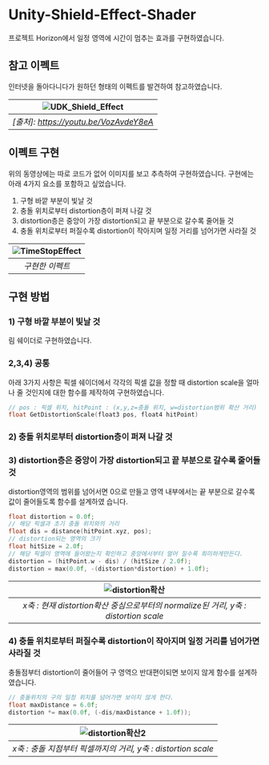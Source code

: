 # Unity-Shield-Effect-Shader
프로젝트 Horizon에서 일정 영역에 시간이 멈추는 효과를 구현하였습니다.


## 참고 이펙트
인터넷을 돌아다니다가 원하던 형태의 이펙트를 발견하여 참고하였습니다.


| ![UDK_Shield_Effect](https://user-images.githubusercontent.com/11326612/69848410-67558c00-12bd-11ea-973d-6a7bcf67c27c.gif) |
|:--:| 
| *[출처]: https://youtu.be/VozAvdeY8eA* |


## 이펙트 구현
위의 동영상에는 따로 코드가 없어 이미지를 보고 추측하여 구현하였습니다.
구현에는 아래 4가지 요소를 포함하고 싶었습니다.
1) 구형 바깥 부분이 빛날 것
2) 충돌 위치로부터 distortion층이 퍼져 나갈 것
3) distortion층은 중앙이 가장 distortion되고 끝 부분으로 갈수록 줄어들 것
4) 충돌 위치로부터 퍼질수록 distortion이 작아지며 일정 거리를 넘어가면 사라질 것


| ![TimeStopEffect](https://user-images.githubusercontent.com/11326612/69849664-b650f080-12c0-11ea-8956-21d7cffa1b50.gif) |
|:--:| 
| *구현한 이펙트* |


## 구현 방법
### 1) 구형 바깥 부분이 빛날 것  
림 쉐이더로 구현하였습니다.  
### 2,3,4) 공통  
아래 3가지 사항은 픽셀 쉐이더에서 각각의 픽셀 값을 정할 때 distortion scale을 얼마나 줄 것인지에 대한 함수를 제작하여 구현하였습니다.  
```c
// pos : 픽셀 위치, hitPoint : (x,y,z=충돌 위치, w=distortion범위 확산 거리)
float GetDistortionScale(float3 pos, float4 hitPoint)
```  
### 2) 충돌 위치로부터 distortion층이 퍼져 나갈 것
### 3) distortion층은 중앙이 가장 distortion되고 끝 부분으로 갈수록 줄어들 것  
distortion영역의 범위를 넘어서면 0으로 만들고 영역 내부에서는 끝 부분으로 갈수록 값이 줄어들도록 함수를 설계하였 습니다.
```c
float distortion = 0.0f;
// 해당 픽셀과 초기 충돌 위치와의 거리
float dis = distance(hitPoint.xyz, pos);
// distortion되는 영역의 크기                            
float hitSize = 2.0f;
// 해당 픽셀이 영역에 들어왔는지 확인하고 중앙에서부터 멀어 질수록 희미하게만든다.
distortion = (hitPoint.w - dis) / (hitSize / 2.0f);
distortion = max(0.0f, -(distortion*distortion) + 1.0f);
```
| ![distortion확산](https://user-images.githubusercontent.com/11326612/69851549-4b55e880-12c5-11ea-8a6d-4b135c26b932.PNG) |
|:--:| 
| *x축 : 현재 distortion확산 중심으로부터의 normalize된 거리, y축 : distortion scale* |  
### 4) 충돌 위치로부터 퍼질수록 distortion이 작아지며 일정 거리를 넘어가면 사라질 것  
충돌점부터 distortion이 줄어들어 구 영역으 반대편이되면 보이지 않게 함수를 설계하였습니다. 
```c
// 충돌위치의 구의 일정 위치를 넘어가면 보이지 않게 한다.
float maxDistance = 6.0f;
distortion *= max(0.0f, (-dis/maxDistance + 1.0f));
```
| ![distortion확산2](https://user-images.githubusercontent.com/11326612/69853290-d0db9780-12c9-11ea-92b7-77c749c24cbe.PNG) |
|:--:| 
| *x축 : 충돌 지점부터 픽셀까지의 거리, y축 : distortion scale* |
